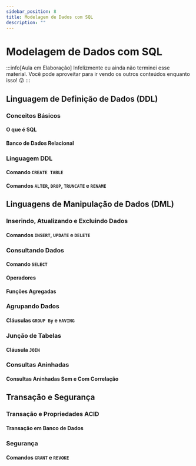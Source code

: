 ```yaml
---
sidebar_position: 8
title: Modelagem de Dados com SQL
description: "" 
---
```


# Modelagem de Dados com SQL

:::info[Aula em Elaboração]
Infelizmente eu ainda não terminei esse material. Você pode aproveitar para ir vendo os outros conteúdos enquanto isso! 😜
:::

## Linguagem de Definição de Dados (DDL)

### Conceitos Básicos

#### O que é SQL

#### Banco de Dados Relacional

### Linguagem DDL

#### Comando `CREATE TABLE`

#### Comandos `ALTER`,  `DROP`, `TRUNCATE` e `RENAME`

## Linguagens de Manipulação de Dados (DML)

### Inserindo, Atualizando e Excluindo Dados

#### Comandos `INSERT`, `UPDATE` e `DELETE`

### Consultando Dados

#### Comando `SELECT`

#### Operadores

#### Funções Agregadas

### Agrupando Dados

#### Cláusulas `GROUP By` e `HAVING`

### Junção de Tabelas

#### Cláusula `JOIN`

### Consultas Aninhadas

#### Consultas Aninhadas Sem e Com Correlação

## Transação e Segurança

### Transação e Propriedades ACID

#### Transação em Banco de Dados

### Segurança

#### Comandos `GRANT` e `REVOKE`